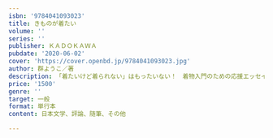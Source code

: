 ```yaml
---
isbn: '9784041093023'
title: きものが着たい
volume: ''
series: ''
publisher: ＫＡＤＯＫＡＷＡ
pubdate: '2020-06-02'
cover: 'https://cover.openbd.jp/9784041093023.jpg'
author: 群ようこ／著
description: 「着たいけど着られない」はもったいない！　着物入門のための応援エッセイ
price: '1500'
genre: ''
target: 一般
format: 単行本
content: 日本文学、評論、随筆、その他

---
```

